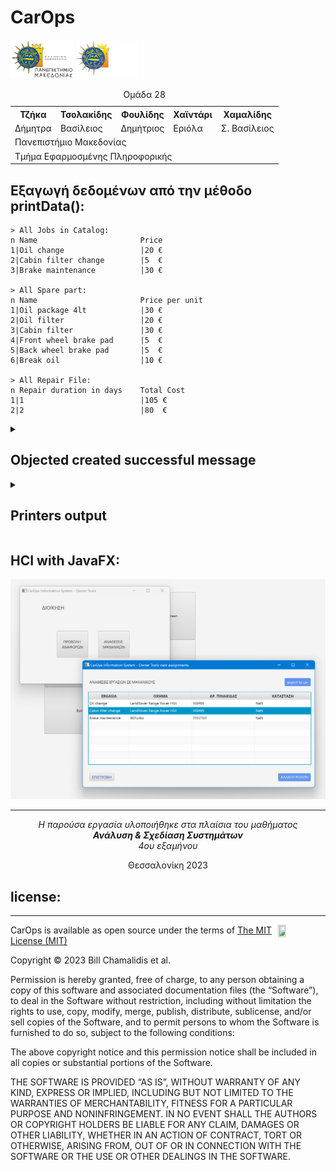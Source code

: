 
<h1> CarOps </h1>


<img src="img/UOMLOGOGR.png#gh-light-mode-only" alt= “” width="20%" height="20%"> 
<img src="img/UOMLOGOGRWHITE.png#gh-dark-mode-only" alt= “” width="20%" height="20%"> 

<table>
  <caption>Ομάδα 28</caption>
    <tr>
        <th>Τζήκα</th>
        <th>Τσολακίδης</th>
        <th>Φουλίδης</th>
        <th>Χαϊντάρι</th>
        <th>Χαμαλίδης</th>
    </tr>
    <tr>
        <td>Δήμητρα</td>
        <td>Βασίλειος</td>
        <td>Δημήτριος</td>
        <td>Εριόλα</td>
        <td>Σ. Βασίλειος</td>
    </tr>
    <tr>
        <td colspan="5">Πανεπιστήμιο Μακεδονίας</td>
    </tr>
    <tr colspan="5">
        <td colspan="5">Τμήμα Εφαρμοσμένης Πληροφορικής</td>
    </tr>
</table>

<h2>Εξαγωγή δεδομένων από την μέθοδο printData():</h2>

```
> All Jobs in Catalog:
n Name                       Price     
1|Oil change                 |20 €
2|Cabin filter change        |5  €
3|Brake maintenance          |30 €

> All Spare part:
n Name                       Price per unit
1|Oil package 4lt            |30 €
2|Oil filter                 |20 €
3|Cabin filter               |30 €
4|Front wheel brake pad      |5  €
5|Back wheel brake pad       |5  €
6|Break oil                  |10 €

> All Repair File:
n Repair duration in days    Total Cost
1|1                          |105 €
2|2                          |80  €
```

<details>
  <summary>
    <h2>Objected created successful message</h2>
  </summary>
  
```
Ylopoiisi ton zitimaton toy paradotaioy
New Secretary Tampouris has been created

New Secretary Mantas has been created

New Customer Tzhka has been created

New Customer Tsolakidis has been created

New Customer Foulidis has been created

New Customer Hajdari has been created

New Customer Xamalidis has been created

New Vehicle KTR4456 has been created

New ReceptionEngineer Vergidis has been created

New Vehicle NIK3745 has been created

New Job 'Oil change' has been created

New Job 'Cabin filter change' has been created

New Job 'Brake maintenance' has been created

New SparePart 'Oil package 4lt' has been created

New SparePart 'Oil filter' has been created

New SparePart 'Cabin filter' has been created

New SparePart 'Front wheel brake pad' has been created

New SparePart 'Back wheel brake pad' has been created

New SparePart 'Break oil' has been created

New Appointment with customer: CUS2 has been created

New Appointment with customer: CUS2 has been created

New Repairfile with vehicle: KTR4456 has been created

New Repairfile with vehicle KTR4456 has been created

New supervisorEngineer Lee has been created

New Engineer Caephile has been created

New Engineer Cruise has been created

New Assignment in engineer: Martha has been created

New Assignment in engineer: Tom has been created

New Assignment in engineer: Martha has been created
```

</details>

<details>
  <summary>
     <h2>Printers output</h2>
  </summary>
  
  ```
  Total Catalog contents:
> All Repair Files in catalog:
n Repair duration in days    Status      Plate number   Type        Est Jobs  Assign J  Total Cost
1 |1                         | -         |KTR4456       |Truck      |3        |2        |105 €
2 |2                         | -         |NIK3745       |Car        |3        |1        |80  €

> All Appointments in catalog:
n Date                       Name             Surname         Phone number          Vehicle Plate         Brand                 type                
1 |16/7/2024 - 15:00         |Vasileios       |Tsolakidis     |6996986610           |KTR4456              |TOYOTA               |Truck               
2 |16/7/2024 - 16:00         |Dimitris        |Foulidis       |1234567893           |KTR4456              |TOYOTA               |Truck               

> All Customer data in catalog:
n ID        Name             Surname          Phone Number    Email                 Address             
1 |CUS1     |Dimitra         |Tzhka           |1234567890     |tzhka@gmail.com      |t12345              
2 |CUS2     |Vasileios       |Tsolakidis      |6996986610     |bill@gmail.com       |t12346              
3 |CUS3     |Dimitris        |Foulidis        |1234567893     |jimmy@gmail.com      |t12347              
4 |CUS4     |Erjola          |Hajdari         |1234567894     |eri@gmail.com        |t12348              
5 |CUS5     |Vasileios       |Xamalidis       |1234567895     |bill2@gmail.com      |t12349              

> All Vehicles in catalog:
n Plate Number   Brand     Model                      ProdYear    Vehicle Type   Other Data
1 |KTR4456       |TOYOTA   |90Turbo                   |1989       |Truck       ~ Capacity : 500.0
2 |NIK3745       |Land     |LandRover Range Rover HSE |2014       |Car        

> All data Engineers in catalog:
n ID        Name             Surname          Role      
1 |MHX1     |Konstantinos    |Vergidis        |reception 
2 |MHX2     |Bruce           |Lee             |supervisor
3 |MHX3     |Martha          |Caephile        |engineer  
4 |MHX4     |Tom             |Cruise          |engineer  
  ```
  
</details>

<h2>HCI with JavaFX:</h2>

![User interface with javaFX](img/2.png)

<hr>
<p align="center"> <i> Η παρούσα εργασία υλοποιήθηκε στα πλαίσια του μαθήματος 
<br>
<b> Ανάλυση & Σχεδίαση Συστημάτων </b> 
<br>
4ου εξαμήνου </i> </p> 

<p align="center"> Θεσσαλονίκη 2023  </p> 

<h2>license:</h2>
<hr>
<img align="right" width="15%" height="15%" src="https://i0.wp.com/opensource.org/wp-content/uploads/2009/08/osi_symbol_0.png">

<p> CarOps is available as open source under the terms of <a href="https://github.com/bill-chamal/Car-service-IS/blob/db37606a14da6933994ade9e4c618c37b5444c1f/LICENSE">The MIT License (MIT)</a></p>

<p>Copyright © 2023 Bill Chamalidis et al.</p>

<p>Permission is hereby granted, free of charge, to any person obtaining a copy of this software and associated documentation files (the “Software”), to deal in the Software without restriction, including without limitation the rights to use, copy, modify, merge, publish, distribute, sublicense, and/or sell copies of the Software, and to permit persons to whom the Software is furnished to do so, subject to the following conditions:</p>

<p>The above copyright notice and this permission notice shall be included in all copies or substantial portions of the Software.</p>

<p>THE SOFTWARE IS PROVIDED “AS IS”, WITHOUT WARRANTY OF ANY KIND, EXPRESS OR IMPLIED, INCLUDING BUT NOT LIMITED TO THE WARRANTIES OF MERCHANTABILITY, FITNESS FOR A PARTICULAR PURPOSE AND NONINFRINGEMENT. IN NO EVENT SHALL THE AUTHORS OR COPYRIGHT HOLDERS BE LIABLE FOR ANY CLAIM, DAMAGES OR OTHER LIABILITY, WHETHER IN AN ACTION OF CONTRACT, TORT OR OTHERWISE, ARISING FROM, OUT OF OR IN CONNECTION WITH THE SOFTWARE OR THE USE OR OTHER DEALINGS IN THE SOFTWARE.</p>


